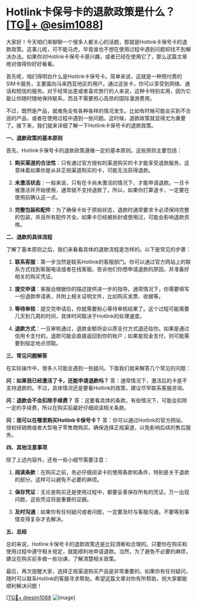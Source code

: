 # Hotlink卡保号卡的退款政策是什么？[[TG💪+ @esim1088](https://t.me/s/esim1088)]

大家好！今天咱们来聊聊一个很多人都关心的话题，那就是Hotlink卡保号卡的退款政策。这事儿呢，可不能马虎，毕竟谁也不想在使用过程中遇到问题却找不到解决办法。如果你对Hotlink卡保号卡感兴趣，或者已经在使用它了，那么这篇文章绝对值得你好好看看。

首先呢，咱们得明白什么是Hotlink卡保号卡。简单来说，这就是一种预付费的SIM卡服务，主要面向马来西亚地区的用户。通过这张卡，你可以享受到网络、通话和短信的服务。对于经常出差或者喜欢旅行的人来说，这种卡特别实用，因为它能让你随时随地保持联系，而且不需要担心高昂的国际漫游费用。

不过，既然是产品，就难免会有各种各样的情况发生。比如有时候可能会买到不合适的产品，或者在使用过程中遇到一些问题。这时候，退款政策就显得尤为重要了。接下来，我们就来详细了解一下Hotlink卡保号卡的退款政策。

**一、退款政策的基本原则**

首先，Hotlink卡保号卡的退款政策遵循一定的基本原则。这些原则主要包括：

1. **购买渠道的合法性**：只有通过官方授权的渠道购买的卡才能享受退款服务。这意味着如果你是从非正规渠道购买的卡，可能无法获得退款。
   
2. **未激活状态**：一般来说，只有在卡尚未激活的情况下，才能申请退款。一旦卡被激活并开始使用，通常就不支持退款了。所以，如果你打算退卡，一定要在使用前确认这一点。

3. **完整包装和配件**：为了确保卡处于原始状态，退款时通常要求卡必须保持完整的包装，并且所有配件齐全。如果卡已经被拆封或使用过，可能会影响退款资格。

**二、退款的具体流程**

了解了基本原则之后，我们来看看具体的退款流程是怎样的。以下是常见的步骤：

1. **联系客服**：第一步当然是联系Hotlink的客服部门。你可以通过官方网站上的联系方式找到客服电话或者在线客服。告诉他们你想申请退款的原因，并准备好相关的购买凭证。

2. **提交申请**：客服会根据你的描述提供进一步的指导。通常情况下，你需要填写一份退款申请表，并附上相关证明文件，比如购买发票、收据等。

3. **等待审核**：提交完申请后，你就需要耐心等待审核结果了。这个过程可能需要几天到几周的时间，具体时间取决于Hotlink的处理速度。

4. **退款方式**：一旦审核通过，退款金额将会以原支付方式退还给你。如果是通过信用卡支付的，退款可能会直接返回到你的账户；如果是现金支付，则可能需要到指定地点领取。

**三、常见问题解答**

在实际操作中，很多人可能会遇到一些疑问。下面我们就来解答几个常见的问题：

**问：如果我已经激活了卡，还能申请退款吗？**
答：通常情况下，激活后的卡是不支持退款的。不过，具体情况还是要看Hotlink的政策，建议尽早联系客服咨询。

**问：退款会不会扣除手续费？**
答：这要看具体的条款。有些情况下，可能会扣除一定的手续费，所以在购买前最好仔细阅读相关条款。

**问：我可以在哪里购买Hotlink卡保号卡？**
答：你可以通过Hotlink的官方网站、授权经销商或者大型电子零售商购买。确保选择正规渠道，以免影响后续的售后服务。

**四、其他注意事项**

除了上述内容外，还有一些小细节需要注意：

1. **阅读条款**：在购买之前，务必仔细阅读卡的使用条款和条件，特别是关于退款的部分。这样可以避免不必要的麻烦。

2. **保存凭证**：无论是购买还是使用过程中，都要妥善保存所有的凭证。万一出现问题，这些凭证将是重要的证据。

3. **及时沟通**：如果你有任何疑问或者问题，一定要及时与客服沟通。不要等到事情变得复杂才去解决。

**五、总结**

总的来说，Hotlink卡保号卡的退款政策还是比较清晰和合理的。只要你在购买和使用过程中遵守相关规定，就能顺利地申请退款。当然，为了避免不必要的麻烦，建议在购买前多做一些功课，了解清楚相关政策。

最后，再次提醒大家，选择正规渠道购买产品是非常重要的。如果你有任何疑问，随时可以联系Hotlink的客服寻求帮助。希望这篇文章对你有所帮助，祝大家都能顺利解决问题！

[[TG💪+ @esim1088](https://t.me/s/esim1088) ![Image](https://i.postimg.cc/4NQfJmqS/Snipaste-2025-05-13-00-14-12.png)]